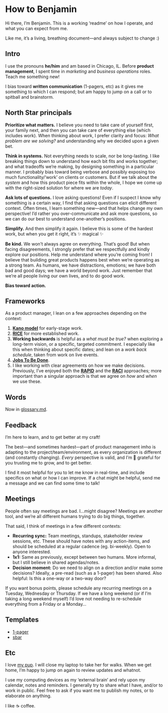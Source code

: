 # How to Benjamin

Hi there, I’m Benjamin. This is a working ‘readme’ on how I operate, and what you can expect from me.

Like me, it’s a living, breathing document—and always subject to change :)

## Intro

I use the pronouns **he/him** and am based in Chicago, IL. Before **product management**, I spent time in _marketing_ and _business operations_ roles. Teach me something new!

I bias toward **written communication** (1-pagers, etc) as it gives me something to which I can respond; but am happy to jump on a call or to spitball and brainstorm.

## North Star principals

**Prioritize what matters.** I believe you need to take care of yourself first, your family next, and then you can take care of everything else (which includes work). When thinking about work, I prefer clarity and focus: _What problem are we solving?_ and understanding why we decided upon a given bet.

**Think in systems.** Not everything needs to scale, nor be long-lasting. I like breaking things down to understand how each bit fits and works together; and what tradeoffs we’re making, by designing something in a particular manner. I probably bias toward being verbose and possibly exposing too much functionality/‘work’ on clients or customers. But if we talk about the _system_ and how this product piece fits within the whole, I hope we come up with the right-sized solution for where we are _today_.

**Ask lots of questions.** I love asking questions! Even if I suspect I know why something is a certain way, I find that asking questions can elicit different context. Often times, I learn something new—and that helps change my own perspective! I’d rather you over-communicate and ask more questions, so we can do our best to understand one-another’s positions.

**Simplify.** And then simplify it again. I believe this is some of the hardest work, but when you get it right, it’s ✨ magical ✨

**Be kind.** We won’t always agree on everything. That’s good! But when facing disagreements, I strongly prefer that we respectfully and kindly explore our positions. Help me understand where you’re coming from! I believe that building great products happens best when we’re operating as a strong team. As humans, we have distractions, emotions; we have both bad and good days; we have a world beyond work. Just remember that we’re all people living our own lives, and to do good work.

**Bias toward action.**

## Frameworks

As a product manager, I lean on a few approaches depending on the context:
1. **[Kano model](https://www.productplan.com/glossary/kano-model/)** for early-stage work.
2. **[RICE](https://www.intercom.com/blog/rice-simple-prioritization-for-product-managers/)** for more established work.
3. **Working backwards** is helpful as a _what must be true?_ when exploring a long-term vision, or a specific, targeted commitment. I especially like this when thinking about specific dates; and lean on a _work back schedule_, taken from work on live events.
4. **[Jobs To Be Done](https://www.productplan.com/glossary/jobs-to-be-done-framework/)**.
5. I like working with clear agreements on how we make decisions. Previously, I’ve enjoyed both the **[RAPID](https://thinkinsights.net/strategy/rapid-decisions/)** and the **[RACI](https://racichart.org/the-raci-model/)** approaches; more important than a singular approach is that we agree on _how_ and _when_ we use these.

## Words

Now in [glossary.md](glossary.md).

## Feedback

I’m here to learn, and to get better at my craft!

The best—and sometimes hardest—part of product management imho is adapting to the project/team/environment, as every organization is different (and constantly changing). _Every_ perspective is valid, and I’m 🙏 grateful for you trusting me to grow, and to get better.

I find it most helpful for you to let me know in real-time, and include specifics on what or how I can improve. If a chat might be helpful, send me a message and we can find some time to talk!

## Meetings

People often say meetings are bad. I…might disagree? Meetings are another tool, and we’re all different humans trying to do big things, together.

That said, I think of meetings in a few different contexts:
* **Recurring sync:** Team meetings, standups, stakeholder review sessions, etc. These should have notes with any action-items, and should be scheduled at a regular cadence (eg. bi-weekly). Open to anyone interested.
* **1x1:** Same as previously, except between two humans. More informal, but I still believe in shared agendas/notes.
* **Decision moment:** Do we need to align on a direction and/or make some decisions? Ideally, a pre-read (such as a 1-pager) has been shared. Also helpful: Is this a one-way or a two-way door?

If you want bonus points, please schedule any recurring meetings on a Tuesday, Wednesday or Thursday. If we have a long weekend (or if I’m taking a long weekend myself) I’d love not needing to re-schedule everything from a Friday or a Monday…

## Templates

* [1-pager](templates/1-pager.md)
* [sbar](templates/sbar.md)

## Etc

I love [my pup](https://lyra.dog). I will close my laptop to take her for walks. When we get home, I’m happy to jump on again to review updates and whatnot.

I use my computing devices as my ‘external brain’ and rely upon my calendar, notes and reminders. I generally try to share what I have, and/or to work in public. Feel free to ask if you want me to publish my notes, or to elaborate on anything.

I like ☕️ coffee.
